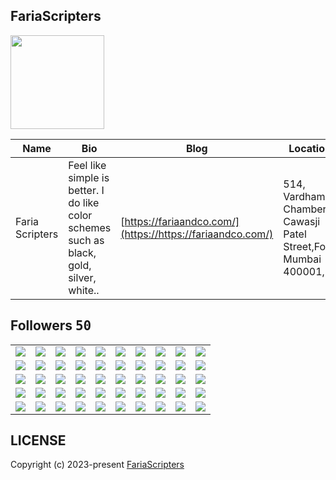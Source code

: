 ## FariaScripters
<img src="https://avatars.githubusercontent.com/u/175857493?v=4" width="150" />

| Name | Bio | Blog | Location | Company |
| -- | -- | -- | -- | -- |
| Faria Scripters | Feel like simple is better. I do like color schemes such as black, gold, silver, white.. | [https://fariaandco.com/](https://https://fariaandco.com/) |  514, Vardhaman Chambers, Cawasji Patel Street,Fort, Mumbai 400001, | - |

## Followers <kbd>50</kbd>

<table width="100%">
  <tr width='100%'><td width='10%' align='center'><a href='https://github.com/matiasinsaurralde'><img src='https://avatars.githubusercontent.com/u/20110?v=4' /></a></td><td width='10%' align='center'><a href='https://github.com/linces'><img src='https://avatars.githubusercontent.com/u/45243?v=4' /></a></td><td width='10%' align='center'><a href='https://github.com/fivetop'><img src='https://avatars.githubusercontent.com/u/50413?v=4' /></a></td><td width='10%' align='center'><a href='https://github.com/palonza'><img src='https://avatars.githubusercontent.com/u/192836?v=4' /></a></td><td width='10%' align='center'><a href='https://github.com/victorfeight'><img src='https://avatars.githubusercontent.com/u/199408?v=4' /></a></td><td width='10%' align='center'><a href='https://github.com/wenceslau'><img src='https://avatars.githubusercontent.com/u/286967?v=4' /></a></td><td width='10%' align='center'><a href='https://github.com/mrs83'><img src='https://avatars.githubusercontent.com/u/349166?v=4' /></a></td><td width='10%' align='center'><a href='https://github.com/marcbperez'><img src='https://avatars.githubusercontent.com/u/482530?v=4' /></a></td><td width='10%' align='center'><a href='https://github.com/six519'><img src='https://avatars.githubusercontent.com/u/483547?v=4' /></a></td><td width='10%' align='center'><a href='https://github.com/mortonfox'><img src='https://avatars.githubusercontent.com/u/495892?v=4' /></a></td></tr><tr width='100%'><td width='10%' align='center'><a href='https://github.com/gustavoneves'><img src='https://avatars.githubusercontent.com/u/497773?v=4' /></a></td><td width='10%' align='center'><a href='https://github.com/mrothauer'><img src='https://avatars.githubusercontent.com/u/527787?v=4' /></a></td><td width='10%' align='center'><a href='https://github.com/peterruler'><img src='https://avatars.githubusercontent.com/u/559492?v=4' /></a></td><td width='10%' align='center'><a href='https://github.com/andreterceiro'><img src='https://avatars.githubusercontent.com/u/722762?v=4' /></a></td><td width='10%' align='center'><a href='https://github.com/leosales'><img src='https://avatars.githubusercontent.com/u/852513?v=4' /></a></td><td width='10%' align='center'><a href='https://github.com/R-K-H'><img src='https://avatars.githubusercontent.com/u/1007667?v=4' /></a></td><td width='10%' align='center'><a href='https://github.com/seehiong'><img src='https://avatars.githubusercontent.com/u/6965893?v=4' /></a></td><td width='10%' align='center'><a href='https://github.com/murapadev'><img src='https://avatars.githubusercontent.com/u/10557163?v=4' /></a></td><td width='10%' align='center'><a href='https://github.com/dbunt1tled'><img src='https://avatars.githubusercontent.com/u/16355486?v=4' /></a></td><td width='10%' align='center'><a href='https://github.com/IDouble'><img src='https://avatars.githubusercontent.com/u/18186995?v=4' /></a></td></tr><tr width='100%'><td width='10%' align='center'><a href='https://github.com/Fadhaa'><img src='https://avatars.githubusercontent.com/u/18240431?v=4' /></a></td><td width='10%' align='center'><a href='https://github.com/nathadriele'><img src='https://avatars.githubusercontent.com/u/25981873?v=4' /></a></td><td width='10%' align='center'><a href='https://github.com/sungeer'><img src='https://avatars.githubusercontent.com/u/26924670?v=4' /></a></td><td width='10%' align='center'><a href='https://github.com/PierreAndre8099'><img src='https://avatars.githubusercontent.com/u/49740594?v=4' /></a></td><td width='10%' align='center'><a href='https://github.com/BEPb'><img src='https://avatars.githubusercontent.com/u/57312267?v=4' /></a></td><td width='10%' align='center'><a href='https://github.com/oluiscabral'><img src='https://avatars.githubusercontent.com/u/58452540?v=4' /></a></td><td width='10%' align='center'><a href='https://github.com/Coenraad671'><img src='https://avatars.githubusercontent.com/u/64275966?v=4' /></a></td><td width='10%' align='center'><a href='https://github.com/VictoriaCabirta'><img src='https://avatars.githubusercontent.com/u/67331250?v=4' /></a></td><td width='10%' align='center'><a href='https://github.com/JohnMwendwa'><img src='https://avatars.githubusercontent.com/u/72663882?v=4' /></a></td><td width='10%' align='center'><a href='https://github.com/biztex'><img src='https://avatars.githubusercontent.com/u/86946125?v=4' /></a></td></tr><tr width='100%'><td width='10%' align='center'><a href='https://github.com/Cre4T3Tiv3'><img src='https://avatars.githubusercontent.com/u/90336421?v=4' /></a></td><td width='10%' align='center'><a href='https://github.com/Davidevlops'><img src='https://avatars.githubusercontent.com/u/91037972?v=4' /></a></td><td width='10%' align='center'><a href='https://github.com/ashiq72'><img src='https://avatars.githubusercontent.com/u/95269437?v=4' /></a></td><td width='10%' align='center'><a href='https://github.com/sabbir-noyon'><img src='https://avatars.githubusercontent.com/u/100969574?v=4' /></a></td><td width='10%' align='center'><a href='https://github.com/OnyedikaBenjamin'><img src='https://avatars.githubusercontent.com/u/107368386?v=4' /></a></td><td width='10%' align='center'><a href='https://github.com/amplitud3'><img src='https://avatars.githubusercontent.com/u/111232829?v=4' /></a></td><td width='10%' align='center'><a href='https://github.com/motanelson'><img src='https://avatars.githubusercontent.com/u/118323821?v=4' /></a></td><td width='10%' align='center'><a href='https://github.com/devddine'><img src='https://avatars.githubusercontent.com/u/128975433?v=4' /></a></td><td width='10%' align='center'><a href='https://github.com/rahmantamim11'><img src='https://avatars.githubusercontent.com/u/130222369?v=4' /></a></td><td width='10%' align='center'><a href='https://github.com/ilkinrzayeev'><img src='https://avatars.githubusercontent.com/u/147108915?v=4' /></a></td></tr><tr width='100%'><td width='10%' align='center'><a href='https://github.com/MariyamSiddiqui'><img src='https://avatars.githubusercontent.com/u/153370326?v=4' /></a></td><td width='10%' align='center'><a href='https://github.com/0joseDark'><img src='https://avatars.githubusercontent.com/u/162716366?v=4' /></a></td><td width='10%' align='center'><a href='https://github.com/sanadzhioua'><img src='https://avatars.githubusercontent.com/u/165974914?v=4' /></a></td><td width='10%' align='center'><a href='https://github.com/god-s-only'><img src='https://avatars.githubusercontent.com/u/176394191?v=4' /></a></td><td width='10%' align='center'><a href='https://github.com/mdalemrananas'><img src='https://avatars.githubusercontent.com/u/180568508?v=4' /></a></td><td width='10%' align='center'><a href='https://github.com/JOELNATHAN544'><img src='https://avatars.githubusercontent.com/u/180976964?v=4' /></a></td><td width='10%' align='center'><a href='https://github.com/Rekt-Developer'><img src='https://avatars.githubusercontent.com/u/186061827?v=4' /></a></td><td width='10%' align='center'><a href='https://github.com/SuperCoder4562'><img src='https://avatars.githubusercontent.com/u/203184174?v=4' /></a></td><td width='10%' align='center'><a href='https://github.com/likhonsheikhofficial'><img src='https://avatars.githubusercontent.com/u/203375680?v=4' /></a></td><td width='10%' align='center'><a href='https://github.com/miniarch'><img src='https://avatars.githubusercontent.com/u/220906511?v=4' /></a></td></tr>
</table>

## LICENSE
Copyright (c) 2023-present [FariaScripters](https://github.com/FariaScripters)
